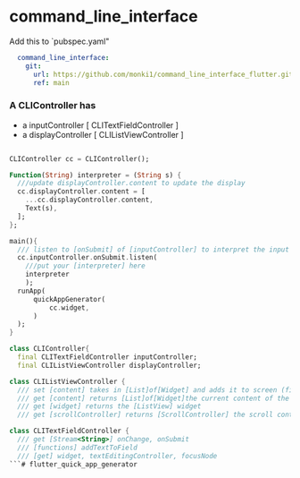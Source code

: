 # command_line_interface

Add this to `pubspec.yaml"
```yaml
  command_line_interface:
    git:
      url: https://github.com/monki1/command_line_interface_flutter.git
      ref: main
```


### A CLIController has
- a inputController [ CLITextFieldController ]
- a displayController [ CLIListViewController ]

```dart

CLIController cc = CLIController();

Function(String) interpreter = (String s) {
  ///update displayController.content to update the display
  cc.displayController.content = [
    ...cc.displayController.content,
    Text(s),
  ];
};

main(){
  /// listen to [onSubmit] of [inputController] to interpret the input
  cc.inputController.onSubmit.listen(
    ///put your [interpreter] here
    interpreter
    );
  runApp(
      quickAppGenerator(
          cc.widget,
      )
  );
}
```



```dart
class CLIController{
  final CLITextFieldController inputController;
  final CLIListViewController displayController;
```

```dart
class CLIListViewController {
  /// set [content] takes in [List]of[Widget] and adds it to screen (first on top, last on bottom)
  /// get [content] returns [List]of[Widget]the current content of the screen
  /// get [widget] returns the [ListView] widget
  /// get [scrollController] returns [ScrollController] the scroll controller for the ListView
```
```dart
class CLITextFieldController {
  /// get [Stream<String>] onChange, onSubmit
  /// [functions] addTextToField
  /// [get] widget, textEditingController, focusNode
```# flutter_quick_app_generator
